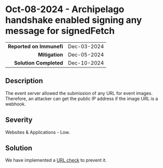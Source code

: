 # Oct-08-2024 - Archipelago handshake enabled signing any message for signedFetch

|                          |             |
| -----------------------: | :---------- |
| **Reported on Immunefi** | Dec-03-2024 |
|           **Mitigation** | Dec-05-2024 |
|   **Solution Completed** | Dec-10-2024 |

## Description

The event server allowed the submission of any URL for event images. Therefore, an attacker can get the public IP address if the image URL is a webhook.

## Severity

Websites & Applications - Low.

## Solution

We have implemented a [URL check](https://github.com/decentraland/events/commit/d9e16875283a9325075d9a6d5fa306ee766f0ffc) to prevent it. 
